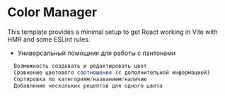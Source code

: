# Color Manager

This template provides a minimal setup to get React working in Vite with HMR and some ESLint rules.



- Универсальный помощник для работы с пантонами

```js
  Возможность создавать и редактировать цвет
  Сравнение цветового соотношения (с дополнительной информацией)
  Сортировка по категориям/названием/наличию
  Добавление нескольких рецептов для одного цвета
```


